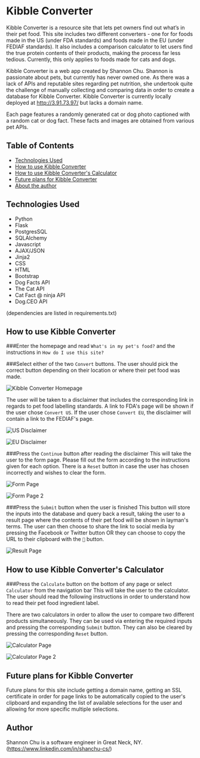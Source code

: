 # Kibble Converter
Kibble Converter is a resource site that lets pet owners find out what’s in their pet food. This site includes two different converters - one for for foods made in the US (under FDA standards) and foods made in the EU (under FEDIAF standards). It also includes a comparison calculator to let users find the true protein contents of their products, making the process far less tedious. Currently, this only applies to foods made for cats and dogs.

Kibble Converter is a web app created by Shannon Chu. Shannon is passionate about pets, but currently has never owned one. As there was a lack of APIs and reputable sites regarding pet nutrition, she undertook quite the challenge of manually collecting and comparing data in order to create a database for Kibble Converter. Kibble Converter is currently locally deployed at http://3.91.73.97/ but lacks a domain name.

Each page features a randomly generated cat or dog photo captioned with a random cat or dog fact. These facts and images are obtained from various pet APIs.

## Table of Contents
* [Technologies Used](#technologiesused)
* [How to use Kibble Converter](#use)
* [How to use Kibble Converter's Calculator](#calculate)
* [Future plans for Kibble Converter](#futureplans)
* [About the author](#author)

## <a name="technologiesused"></a>Technologies Used

* Python
* Flask
* PostgresSQL
* SQLAlchemy
* Javascript
* AJAX/JSON
* Jinja2
* CSS
* HTML
* Bootstrap
* Dog Facts API
* The Cat API
* Cat Fact @ ninja API
* Dog.CEO API

(dependencies are listed in requirements.txt)

## <a name="use"></a>How to use Kibble Converter

###Enter the homepage and read `What's in my pet's food?` and the instructions in `How do I use this site?`

###Select either of the two `Convert` buttons.
The user should pick the correct button depending on their location or where their pet food was made.

![Kibble Converter Homepage](/static/readme-images/homepage.gif)

The user will be taken to a disclaimer that includes the corresponding link in regards to pet food labelling standards. A link to FDA's page will be shown if the user chose `Convert US`. If the user chose `Convert EU`, the disclaimer will contain a link to the FEDIAF's page.

![US Disclaimer](/static/readme-images/disclaimerUS.gif)

![EU Disclaimer](/static/readme-images/disclaimerEU.png)

###Press the `Continue` button after reading the disclaimer 
This will take the user to the form page. Please fill out the form according to the instructions given for each option. There is a `Reset` button in case the user has chosen incorrectly and wishes to clear the form.

![Form Page](/static/readme-images/form.gif)

![Form Page 2](/static/readme-images/form2.png)

###Press the `Submit` button when the user is finished
This button will store the inputs into the database and query back a result, taking the user to a result page where the contents of their pet food will be shown in layman's terms. The user can then choose to share the link to social media by pressing the Facebook or Twitter button OR they can choose to copy the URL to their clipboard with the `🔗` button.

![Result Page](/static/readme-images/result.gif)

## <a name="calculate"></a>How to use Kibble Converter's Calculator
###Press the `Calculate` button on the bottom of any page or select `Calculator` from the navigation bar
This will take the user to the calculator. The user should read the following instructions in order to understand how to read their pet food ingredient label.

There are two calculators in order to allow the user to compare two different products simultaneously.
They can be used via entering the required inputs and pressing the corresponding `Submit` button. They can also be cleared by pressing the corresponding `Reset` button.

![Calculator Page](/static/readme-images/calculator.gif)

![Calculator Page 2](/static/readme-images/calculator2.gif)

## <a name="futureplans"></a>Future plans for Kibble Converter
Future plans for this site include getting a domain name, getting an SSL certificate in order for page links to be automatically copied to the user's clipboard and expanding the list of available selections for the user and allowing for more specific multiple selections.

## <a name="author"></a>Author
Shannon Chu is a software engineer in Great Neck, NY. (https://www.linkedin.com/in/shanchu-cs/)